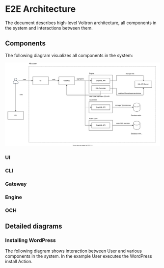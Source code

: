 # E2E Architecture

The document describes high-level Voltron architecture, all components in the system and interactions between them.

## Components

The following diagram visualizes all components in the system:

![Components](assets/components.svg)

### UI

### CLI

### Gateway

### Engine

### OCH

## Detailed diagrams

### Installing WordPress

The following diagram shows interaction between User and various components in the system. In the example User executes the WordPress install Action.


